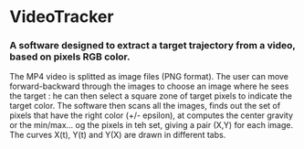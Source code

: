 # VideoTracker
### A software designed to extract a target trajectory from a video, based on pixels RGB color.
The MP4 video is splitted as image files (PNG format). The user can move forward-backward through the images to choose an image where he sees the target : he can then select a square zone of target pixels to indicate the target color. 
The software then scans all the images, finds out the set of pixels that have the right color (+/- epsilon), at computes the center gravity or the min/max... og the pixels in teh set, giving a pair (X,Y) for each image.
The curves X(t), Y(t) and Y(X) are drawn in different tabs.
